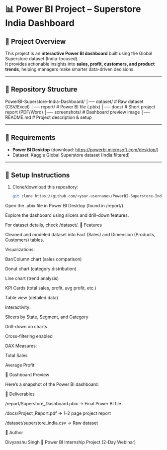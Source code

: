 # 📊 Power BI Project – Superstore India Dashboard

## 🔹 Project Overview
This project is an **interactive Power BI dashboard** built using the Global Superstore dataset (India-focused).  
It provides actionable insights into **sales, profit, customers, and product trends**, helping managers make smarter data-driven decisions.

---

## 🔹 Repository Structure
PowerBI-Superstore-India-Dashboard/
│── dataset/ # Raw dataset (CSV/Excel)
│── report/ # Power BI file (.pbix)
│── docs/ # Short project report (PDF/Word)
│── screenshots/ # Dashboard preview image
│── README.md # Project description & setup

---

## 🔹 Requirements
- **Power BI Desktop** (download: https://powerbi.microsoft.com/desktop/)
- Dataset: Kaggle Global Superstore dataset (India filtered)

---

## 🔹 Setup Instructions
1. Clone/download this repository:
   ```bash
   git clone https://github.com/<your-username>/PowerBI-Superstore-India-Dashboard.git
Open the .pbix file in Power BI Desktop (found in /report/).

Explore the dashboard using slicers and drill-down features.

For dataset details, check /dataset/.
🔹 Features

Cleaned and modeled dataset into Fact (Sales) and Dimension (Products, Customers) tables.

Visualizations:

Bar/Column chart (sales comparison)

Donut chart (category distribution)

Line chart (trend analysis)

KPI Cards (total sales, profit, avg profit, etc.)

Table view (detailed data)

Interactivity:

Slicers by State, Segment, and Category

Drill-down on charts

Cross-filtering enabled

DAX Measures:

Total Sales

Average Profit

🔹 Dashboard Preview

Here’s a snapshot of the Power BI dashboard:

🔹 Deliverables

/report/Superstore_Dashboard.pbix → Final Power BI file

/docs/Project_Report.pdf → 1–2 page project report

/dataset/superstore_india.csv → Raw dataset

👤 Author

Divyanshu Singh
📅 Power BI Internship Project (2-Day Webinar)
